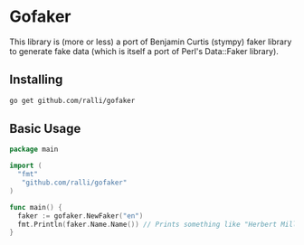 # Gofaker

This library is (more or less) a port of Benjamin Curtis (stympy) faker library to generate fake data (which is itself a port of Perl's Data::Faker library).

## Installing

```bash
go get github.com/ralli/gofaker
```

## Basic Usage

```go
package main

import (
  "fmt"
   "github.com/ralli/gofaker"
)

func main() {
  faker := gofaker.NewFaker("en")
  fmt.Println(faker.Name.Name()) // Prints something like "Herbert Miller"
}
```
